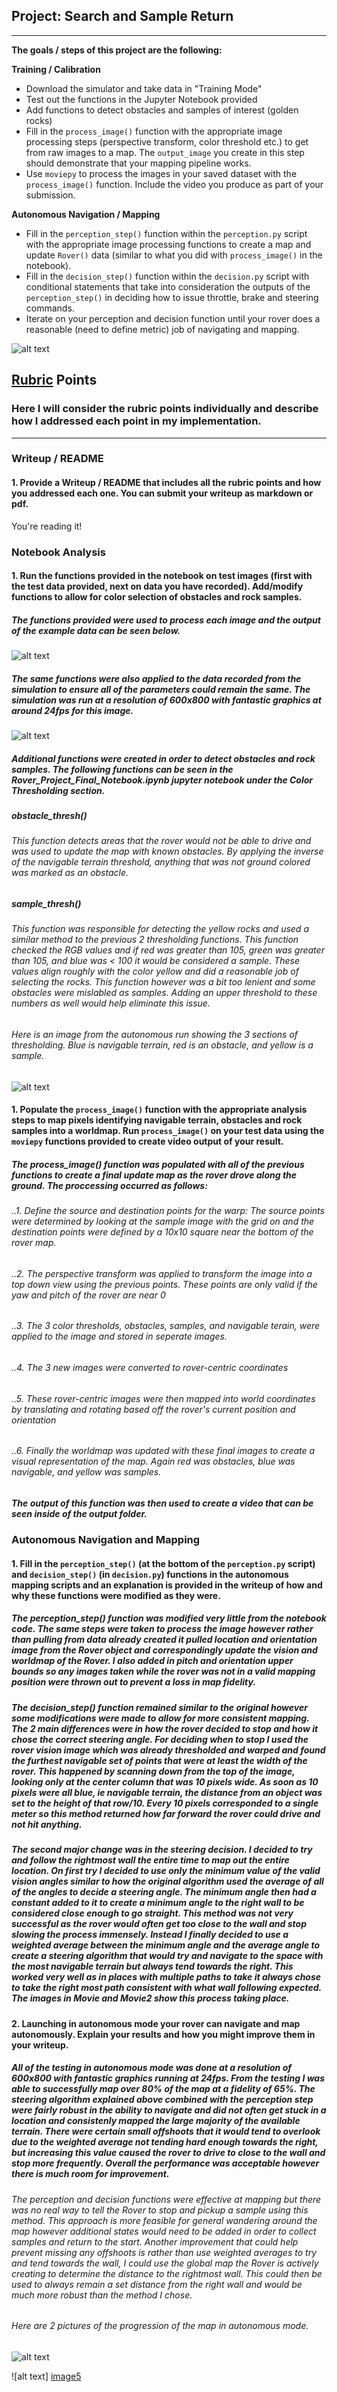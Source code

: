 ## Project: Search and Sample Return
---


**The goals / steps of this project are the following:**  

**Training / Calibration**  

* Download the simulator and take data in "Training Mode"
* Test out the functions in the Jupyter Notebook provided
* Add functions to detect obstacles and samples of interest (golden rocks)
* Fill in the `process_image()` function with the appropriate image processing steps (perspective transform, color threshold etc.) to get from raw images to a map.  The `output_image` you create in this step should demonstrate that your mapping pipeline works.
* Use `moviepy` to process the images in your saved dataset with the `process_image()` function.  Include the video you produce as part of your submission.

**Autonomous Navigation / Mapping**

* Fill in the `perception_step()` function within the `perception.py` script with the appropriate image processing functions to create a map and update `Rover()` data (similar to what you did with `process_image()` in the notebook). 
* Fill in the `decision_step()` function within the `decision.py` script with conditional statements that take into consideration the outputs of the `perception_step()` in deciding how to issue throttle, brake and steering commands. 
* Iterate on your perception and decision function until your rover does a reasonable (need to define metric) job of navigating and mapping.

![alt text][image1]  

[//]: # (Image References)

[image1]: ./misc/rover_image.jpg
[image2]: ./calibration_images/example_grid1.jpg
[image3]: ./calibration_images/example_rock1.jpg 
[image4]: ./output/exampleWarp,threshold,rover.png
[image5]: ./autonomousRun1/Mapped.8_fid.65.png
[image6]: ./autonomousRun1/Mapped.4_fid.7.png
[image7]: ./output/realData4pics.png
[image8]: ./autonomousRun1/3colorThreshold.png



## [Rubric](https://review.udacity.com/#!/rubrics/916/view) Points
### Here I will consider the rubric points individually and describe how I addressed each point in my implementation.  

---
### Writeup / README

#### 1. Provide a Writeup / README that includes all the rubric points and how you addressed each one.  You can submit your writeup as markdown or pdf.  

You're reading it!

### Notebook Analysis
#### 1. Run the functions provided in the notebook on test images (first with the test data provided, next on data you have recorded). Add/modify functions to allow for color selection of obstacles and rock samples.

##### The functions provided were used to process each image and the output of the example data can be seen below.
![alt text][image4]

##### The same functions were also applied to the data recorded from the simulation to ensure all of the parameters could remain the same. The simulation was run at a resolution of 600x800 with fantastic graphics at around 24fps for this image.
![alt text][image7]

##### Additional functions were created in order to detect obstacles and rock samples. The following functions can be seen in the Rover_Project_Final_Notebook.ipynb jupyter notebook under the Color Thresholding section.

##### obstacle_thresh()
###### This function detects areas that the rover would not be able to drive and was used to update the map with known obstacles. By applying the inverse of the navigable terrain threshold, anything that was not ground colored was marked as an obstacle. 

##### sample_thresh()
###### This function was responsible for detecting the yellow rocks and used a similar method to the previous 2 thresholding functions. This function checked the RGB values and if red was greater than 105, green was greater than 105, and blue was < 100 it would be considered a sample. These values align roughly with the color yellow and did a reasonable job of selecting the rocks. This function however was a bit too lenient and some obstacles were mislabled as samples. Adding an upper threshold to these numbers as well would help eliminate this issue.
###### Here is an image from the autonomous run showing the 3 sections of thresholding. Blue is navigable terrain, red is an obstacle, and yellow is a sample.

![alt text][image8] 

#### 1. Populate the `process_image()` function with the appropriate analysis steps to map pixels identifying navigable terrain, obstacles and rock samples into a worldmap.  Run `process_image()` on your test data using the `moviepy` functions provided to create video output of your result. 

##### The process_image() function was populated with all of the previous functions to create a final update map as the rover drove along the ground. The proccessing occurred as follows:
###### ..1. Define the source and destination points for the warp: The source points were determined by looking at the sample image with the grid on and the destination points were defined by a 10x10 square near the bottom of the rover map.
###### ..2. The perspective transform was applied to transform the image into a top down view using the previous points. These points are only valid if the yaw and pitch of the rover are near 0
###### ..3. The 3 color thresholds, obstacles, samples, and navigable terain, were applied to the image and stored in seperate images. 
###### ..4. The 3 new images were converted to rover-centric coordinates
###### ..5. These rover-centric images were then mapped into world coordinates by translating and rotating based off the rover's current position and orientation
###### ..6. Finally the worldmap was updated with these final images to create a visual representation of the map. Again red was obstacles, blue was navigable, and yellow was samples.

##### The output of this function was then used to create a video that can be seen inside of the output folder.

### Autonomous Navigation and Mapping

#### 1. Fill in the `perception_step()` (at the bottom of the `perception.py` script) and `decision_step()` (in `decision.py`) functions in the autonomous mapping scripts and an explanation is provided in the writeup of how and why these functions were modified as they were.
##### The perception_step() function was modified very little from the notebook code. The same steps were taken to process the image however rather than pulling from data already created it pulled location and orientation image from the Rover object and correspondingly update the vision and worldmap of the Rover. I also added in pitch and orientation upper bounds so any images taken while the rover was not in a valid mapping position were thrown out to prevent a loss in map fidelity.

##### The decision_step() function remained similar to the original however some modifications were made to allow for more consistent mapping. The 2 main differences were in how the rover decided to stop and how it chose the correct steering angle. For deciding when to stop I used the rover vision image which was already thresholded and warped and found the furthest navigable set of points that were at least the width of the rover. This happened by scanning down from the top of the image, looking only at the center column that was 10 pixels wide. As soon as 10 pixels were all blue, ie navigable terrain, the distance from an object was set to the height of that row/10. Every 10 pixels corresponded to a single meter so this method returned how far forward the rover could drive and not hit anything.

##### The second major change was in the steering decision. I decided to try and follow the rightmost wall the entire time to map out the entire location. On first try I decided to use only the minimum value of the valid vision angles similar to how the original algorithm used the average of all of the angles to decide a steering angle. The minimum angle then had a constant added to it to create a minimum angle to the right wall to be considered close enough to go straight. This method was not very successful as the rover would often get too close to the wall and stop slowing the process immensely. Instead I finally decided to use a weighted average between the minimum angle and the average angle to create a steering algorithm that would try and navigate to the space with the most navigable terrain but always tend towards the right. This worked very well as in places with multiple paths to take it always chose to take the right most path consistent with what wall following expected. The images in Movie and Movie2 show this process taking place. 


#### 2. Launching in autonomous mode your rover can navigate and map autonomously.  Explain your results and how you might improve them in your writeup.  

##### All of the testing in autonomous mode was done at a resolution of 600x800 with fantastic graphics running at 24fps. From the testing I was able to successfully map over 80% of the map at a fidelity of 65%. The steering algorithm explained above combined with the perception step were fairly robust in the ability to navigate and did not often get stuck in a location and consistenly mapped the large majority of the available terrain. There were certain small offshoots that it would tend to overlook due to the weighted average not tending hard enough towards the right, but increasing this value caused the rover to drive to close to the wall and stop more frequently. Overall the performance was acceptable however there is much room for improvement.

###### The perception and decision functions were effective at mapping but there was no real way to tell the Rover to stop and pickup a sample using this method. This approach is more feasible for general wandering around the map however additional states would need to be added in order to collect samples and return to the start. Another improvement that could help prevent missing any offshoots is rather than use weighted averages to try and tend towards the wall, I could use the global map the Rover is actively creating to determine the distance to the rightmost wall. This could then be used to always remain a set distance from the right wall and would be much more robust than the method I chose. 


###### Here are 2 pictures of the progression of the map in autonomous mode.

![alt text][image6]

![alt text] [image5]


